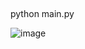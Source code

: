 ##
  python main.py


![image](https://github.com/Monliker2/Exam/assets/147748109/77ad4766-2328-4c31-8697-8357adcbccab)

